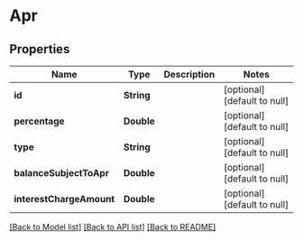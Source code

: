 # Apr
## Properties

| Name | Type | Description | Notes |
|------------ | ------------- | ------------- | -------------|
| **id** | **String** |  | [optional] [default to null] |
| **percentage** | **Double** |  | [optional] [default to null] |
| **type** | **String** |  | [optional] [default to null] |
| **balanceSubjectToApr** | **Double** |  | [optional] [default to null] |
| **interestChargeAmount** | **Double** |  | [optional] [default to null] |

[[Back to Model list]](../README.md#documentation-for-models) [[Back to API list]](../README.md#documentation-for-api-endpoints) [[Back to README]](../README.md)

